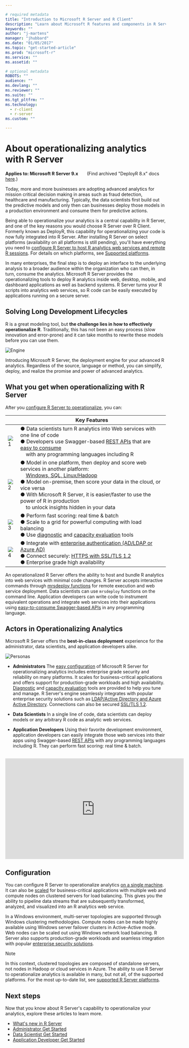 ```yaml
---

# required metadata
title: "Introduction to Microsoft R Server and R Client"
description: "Learn about Microsoft R features and components in R Server, R Client, R Open."
keywords: ""
author: "j-martens"
manager: "jhubbard"
ms.date: "01/05/2017"
ms.topic: "get-started-article"
ms.prod: "microsoft-r"
ms.service: ""
ms.assetid: ""

# optional metadata
ROBOTS: ""
audience: ""
ms.devlang: ""
ms.reviewer: ""
ms.suite: ""
ms.tgt_pltfrm: ""
ms.technology:
  - r-client
  - r-server
ms.custom: ""

---
```


# About operationalizing analytics with R Server

**Applies to:  Microsoft R Server 9.x**  &nbsp;&nbsp;&nbsp;&nbsp;&nbsp; (Find archived "DeployR 8.x" docs [here](../deployr-about.md).)

Today, more and more businesses are adopting advanced analytics for mission critical decision making in areas such as fraud detection, healthcare and manufacturing. Typically, the data scientists first build out the predictive models and only then can businesses deploy those models in a production environment and consume them for predictive actions. 

Being able to operationalize your analytics is a central capability in R Server, and one of the key reasons you would choose R Server over R Client. Formerly known as DeployR, this capability for operationalizing your code is now fully integrated into R Server. After installing R Server on select platforms (availability on all platforms is still pending), you'll have everything you need to [configure R Server to host R analytics web services and remote R sessions](operationalize/admin-get-started.md).  For details on which platforms, see [Supported platforms](rserver-install-supported-platforms.md).

In many enterprises, the final step is to deploy an interface to the underlying analysis to a broader audience within the organization who can then, in turn, consume the analytics. Microsoft R Server provides the operationalizing tools to deploy R analytics inside web, desktop, mobile, and dashboard applications as well as backend systems. R Server turns your R scripts into analytics web services, so R code can be easily executed by applications running on a secure server.



## Solving Long Development Lifecycles

R is a great modeling tool, but **the challenge lies in how to effectively operationalize R**. Traditionally, this has not been an easy process (slow innovation and error-prone) and it can take months to rewrite these models before you can use them. 

![Engine](../media/o16n/about-traditional-challenge.png) 

Introducing Microsoft R Server, the deployment engine for your advanced R analytics. Regardless of the source, language or method, you can simplify, deploy, and realize the promise and power of advanced analytics.

## What you get when operationalizing with R Server

After you [configure R Server to operationalize](operationalize/admin-get-started.md), you can: 

||Key Features|
|-|-|
|![1](../media/o16n/about-1.png)|● Data scientists turn R analytics into Web services with one line of code<br>● Developers use Swagger-based [REST APIs](operationalize/api.md) that are [easy to consume](operationalize/app-developer-get-started.md) <br>&nbsp; &nbsp; with any programming languages including R|
|![2](../media/o16n/about-2.png)|● Model in one platform, then deploy and score web services in another platform:<br>&nbsp; &nbsp; [Windows, SQL, Linux/Hadoop](operationalize/admin-get-started.md) <br>● Model on-premise, then score your data in the cloud, or vice versa <br>● With Microsoft R Server, it is easier/faster to use the power of R in production<br>&nbsp; &nbsp; to unlock insights hidden in your data |
|![3](../media/o16n/about-3.png)|● Perform fast scoring: real time & batch <br>● Scale to a grid for powerful computing with load balancing<br>● Use [diagnostic](operationalize/admin-diagnostics.md) and [capacity evaluation](operationalize/admin-evaluate-capacity.md) tools|
|![4](../media/o16n/about-4.png)|● Integrate with [enterprise authentication (AD/LDAP or Azure AD)](operationalize/security-authentication.md)<br>● Connect securely: [HTTPS with SSL/TLS 1.2](operationalize/security-https.md)<br>● Enterprise grade high availability|

An operationalized R Server offers the ability to host and bundle R analytics into web services with minimal code changes. R Server accepts interactive commands through [mrsdeploy functions](mrsdeploy/mrsdeploy.md) for remote execution and web service deployment. Data scientists can use `mrsdeploy` functions  on the command line. Application developers can write code to instrument equivalent operations and integrate web services into their applications using [easy-to-consume Swagger-based APIs](operationalize/api.md) in any programming language.

## Actors in Operationalizing Analytics

Microsoft R Server offers the **best-in-class deployment** experience for the administrator, data scientists, and application developers alike. 

![Personas](../media/o16n/about-personas.png)

+ **Administrators** The [easy configuration](operationalize/admin-get-started.md) of Microsoft R Server for operationalizing analytics includes enterprise grade security and reliability on many platforms. It scales for business-critical applications and offers support for production-grade workloads and high availability. [Diagnostic](operationalize/admin-diagnostics.md) and [capacity evaluation](operationalize/admin-evaluate-capacity.md) tools are provided to help you tune and manage. R Server's engine seamlessly integrates with popular enterprise security solutions such as [LDAP/Active Directory and Azure Active Directory](operationalize/security-authentication.md). Connections can also be secured [SSL/TLS 1.2](operationalize/security-https.md). 

+ **Data Scientists** In a single line of code, data scientists can deploy  models or any arbitrary R code as analytic web services. 

+ **Application Developers** Using their favorite development environment, application developers can easily integrate those web services into their apps using Swagger-based [REST APIs](operationalize/api.md) with any programming languages including R. They can perform fast scoring: real time & batch. 

<br>

<div align=center><iframe width="560" height="315" src="https://www.youtube.com/embed/1Nvs6QShWqY" frameborder="0" allowfullscreen></iframe></div>

## Configuration

You can configure R Server to operationalize analytics [on a single machine](operationalize/configuration-initial.md#onebox). It can also be [scaled](operationalize/configure-enterprise.md) for business-critical applications with multiple web and compute nodes on clustered servers for load balancing. This gives you the ability to pipeline data streams that are subsequently transformed, analyzed, and visualized into an R analytics web service.

In a Windows environment, multi-server topologies are supported through Windows clustering methodologies. Compute nodes can be made highly available using Windows server failover clusters in Active-Active mode. Web nodes can be scaled out using Windows network load balancing. R Server also supports production-grade workloads and seamless integration with popular [enterprise security solutions](operationalize/security.md).


> [!NOTE]
> In this context, clustered topologies are composed of standalone servers, not nodes in Hadoop or cloud services in Azure. The ability to use R Server to operationalize analytics is available in many, but not all, of the supported platforms. For the most up-to-date list, see [supported R Server platforms](rserver-install-supported-platforms.md).

## Next steps

Now that you know about R Server's capability to operationalize your analytics, explore these articles to learn more.

+ [What's new in R Server](rserver-whats-new.md)
+ [Administrator Get Started](operationalize/admin-get-started.md)
+ [Data Scientist Get Started](operationalize/data-scientist-get-started.md)
+ [Application Developer Get Started](operationalize/app-developer-get-started.md)